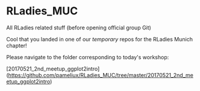 # RLadies_MUC
All RLadies related stuff (before opening official group Git)

Cool that you landed in one of our _temporary_ repos for the RLadies Munich chapter! 

Please navigate to the folder corresponding to today's workshop: 

[20170521_2nd_meetup_ggplot2intro] (https://github.com/pameliux/RLadies_MUC/tree/master/20170521_2nd_meetup_ggplot2intro)

